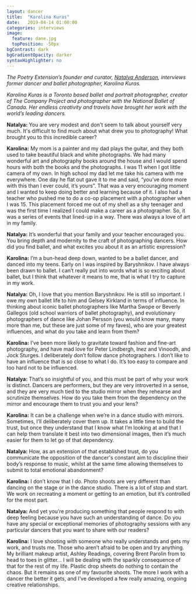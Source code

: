 ```yaml
---
layout: dancer
title:  "Karolina Kuras"
date:   2019-04-14 01:00:00
categories: interviews
image:
  feature: dane.jpg
  topPosition: -50px
bgContrast: dark
bgGradientOpacity: darker
syntaxHighlighter: no
---
```


<em>The Poetry Extension’s founder and curator, <a href="http://www.natalyaanderson.com" target="_blank">Natalya Anderson</a>, interviews former dancer and ballet photographer, Karolina Kuras.</em>
<br/>

<em>Karolina Kuras is a Toronto based ballet and portrait photographer, creator of The Company Project and photographer with the National Ballet of Canada. Her endless creativity and travels have brought her work with the world’s leading dancers.</em>
<br/>

<strong>Natalya:</strong> You are very modest and don't seem to talk about yourself very much. It's difficult to find much about what drew you to photography! What brought you to this incredible career?

<strong>Karolina:</strong> My mom is a painter and my dad plays the guitar, and they both used to take beautiful black and white photographs. We had many wonderful art and photography books around the house and I would spend hours with both the books and the photographs. I was 11 when I got little camera of my own. In high school my dad let me take his camera with me everywhere. One day he flat out gave it to me and said, “you’ve done more with this than I ever could, it’s yours”. That was a very encouraging moment and I wanted to keep doing better and learning because of it. I also had a teacher who pushed me to do a co-op placement with a photographer when I was 15. This placement forced me out of my shell as a shy teenager and was the first time I realized I could make a career as a photographer. So, it was a series of events that lined-up in a way. There was always a love of art in my family.

<strong>Natalya:</strong> It’s wonderful that your family and your teacher encouraged you. You bring depth and modernity to the craft of photographing dancers. How did you find ballet, and what excites you about it as an artistic expression?

<strong>Karolina:</strong> I’m a bun-head deep down, wanted to be a ballet dancer, and danced into my teens. Early on I was inspired by Baryshnikov. I have always been drawn to ballet. I can’t really put into words what is so exciting about ballet, but I think that whatever it means to me, that is what I try to capture in my work.

<strong>Natalya:</strong> Oh, I love that you mention Baryshnikov. He is still so important. I owe my own ballet life to him and Gelsey Kirkland in terms of influence. In thinking about iconic ballet photographers like Martha Swope or Beverly Gallegos (old school warriors of ballet photography), and evolutionary photographers of dance like Johan Persson (you would know many, many more than me, but these are just some of my faves), who are your greatest influences, and what do you take and learn from them?

<strong>Karolina:</strong> I’ve been more likely to gravitate toward fashion and fine-art photography, and have mad love for Peter Lindbergh, Inez and Vinoodh, and Jock Sturges. I deliberately don’t follow dance photographers. I don’t like to have an influence that is so close to what I do. It’s too easy to compare and too hard not to be influenced.

<strong>Natalya:</strong> That’s so insightful of you, and this must be part of why your work is distinct. Dancers are performers, but they are very introverted in a sense, and they are very much tied to the studio mirror when they rehearse and scrutinize themselves. How do you take them from the dependency on the mirror and encourage them to trust you and your lens?

<strong>Karolina:</strong> It can be a challenge when we’re in a dance studio with mirrors. Sometimes, I’ll deliberately cover them up. It takes a little time to build the trust, but once they understand that I know what I’m looking at and that I can help them translate it best into two dimensional images, then it’s much easier for them to let go of that dependency.

<strong>Natalya:</strong> How, as an extension of that established trust, do you communicate the opposition of the dancer's constant aim to discipline their body’s response to music, whilst at the same time allowing themselves to submit to total emotional abandonment?

<strong>Karolina:</strong> I don’t know that I do. Photo shoots are very different than dancing on the stage or in the dance studio. There is a lot of stop and start. We work on recreating a moment or getting to an emotion, but it’s controlled for the most part.

<strong>Natalya:</strong> And yet you’re producing something that people respond to with deep feeling because you have such an understanding of dance. Do you have any special or exceptional memories of photography sessions with any particular dancers that you want to share with our readers?

<strong>Karolina:</strong> I love shooting with someone who really understands and gets my work, and trusts me. Those who aren’t afraid to be open and try anything. My brilliant makeup artist, Ashley Readings, covering Brent Parolin from to head to toes in glitter... I will be dealing with the sparkly consequence of that for the rest of my life. Plastic drop sheets do nothing to contain the chaos. But it remains as one of my favourite shoots. The more I work with a dancer the better it gets, and I’ve developed a few really amazing, ongoing creative relationships.

